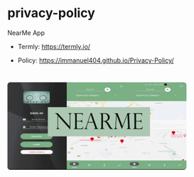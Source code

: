 # privacy-policy
NearMe App


- Termly: https://termly.io/

- Policy: https://immanuel404.github.io/Privacy-Policy/


<br/>

<img src="screenshot.png" alt="screenshot" style="width: 80%; margin: 10px auto;">
